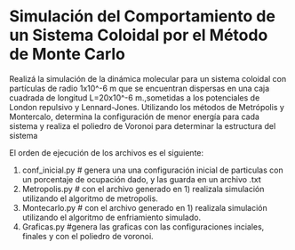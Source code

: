 # Simulación del Comportamiento de un Sistema Coloidal por el Método de Monte Carlo
Realizá la simulación de la dinámica molecular para un sistema coloidal con partículas de radio  1x10^-6 m que se encuentran dispersas en una caja cuadrada de longitud L=20x10^-6 m.,sometidas a los potenciales de London repulsivo y Lennard-Jones. Utilizando los métodos de Metrópolis y Montercalo, determina la configuración de menor energía para cada sistema y realiza el poliedro de Voronoi para determinar la estructura del sistema

El orden de ejecución de los archivos es el siguiente:

1) conf_inicial.py # genera una una configuración inicial de particulas con un porcentaje de ocupación dado, y las guarda en un archivo .txt
2) Metropolis.py # con el archivo generado en 1) realizala simulación utilizando el algoritmo de metropolis.
3) Montecarlo.py # con el archivo generado en 1) realizala simulación utilizando el algoritmo de enfriamiento simulado.
4) Graficas.py #genera las graficas con las configuraciones inciales, finales y con el poliedro de voronoi.
